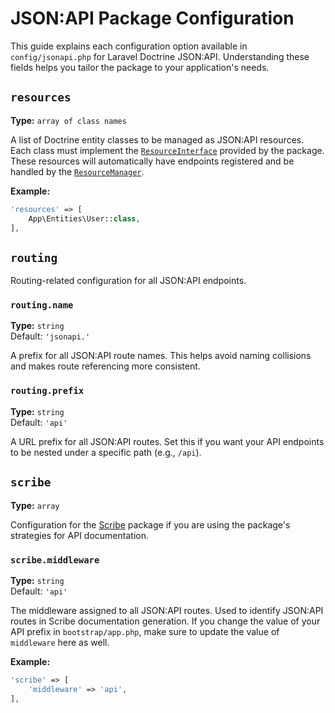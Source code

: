 # JSON:API Package Configuration

This guide explains each configuration option available in `config/jsonapi.php` for Laravel Doctrine JSON:API. Understanding these fields helps you tailor the package to your application's needs.

## `resources`
**Type:** `array of class names`

A list of Doctrine entity classes to be managed as JSON:API resources. Each class must implement the [`ResourceInterface`](../src/ResourceInterface.php) provided by the package. These resources will automatically have endpoints registered and be handled by the [`ResourceManager`](../src/ResourceManager.php).

**Example:**
```php
'resources' => [
    App\Entities\User::class,
],
```

## `routing`

Routing-related configuration for all JSON:API endpoints.

### `routing.name`
**Type:** `string`  
Default: `'jsonapi.'`

A prefix for all JSON:API route names. This helps avoid naming collisions and makes route referencing more consistent.

### `routing.prefix`
**Type:** `string`  
Default: `'api'`

A URL prefix for all JSON:API routes. Set this if you want your API endpoints to be nested under a specific path (e.g., `/api`).

## `scribe`
**Type:** `array`

Configuration for the [Scribe](https://scribe.knuckles.wtf/) package if you are using the package's strategies for API documentation.

### `scribe.middleware`
**Type:** `string`  
Default: `'api'`

The middleware assigned to all JSON:API routes. Used to identify JSON:API routes in Scribe documentation generation. If you change the value of your API prefix in `bootstrap/app.php`, make sure to update the value of `middleware` here as well.

**Example:**
```php
'scribe' => [
    'middleware' => 'api',
],
```
